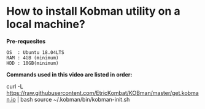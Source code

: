 

# How to install Kobman utility on a local machine?


**Pre-requesites**

    OS  : Ubuntu 18.04LTS
    RAM : 4GB (minimum)
    HDD : 10GB(minimum)

**Commands used in this video are listed in order:**

  curl -L https://raw.githubusercontent.com/EtricKombat/KOBman/master/get.kobman.io | bash
  source ~/.kobman/bin/kobman-init.sh




